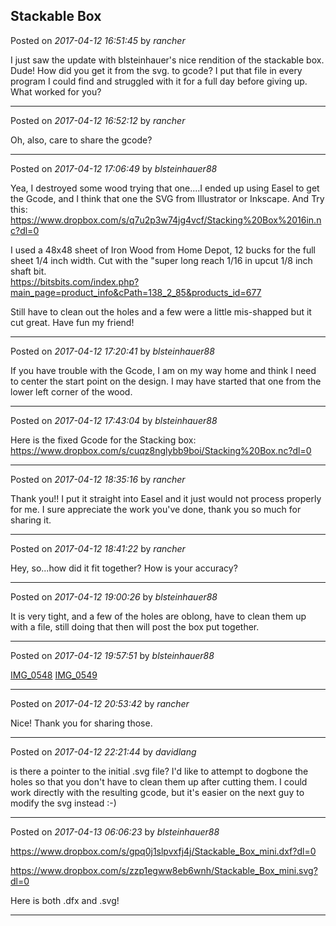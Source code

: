 ## Stackable Box
Posted on *2017-04-12 16:51:45* by *rancher*

I just saw the update with blsteinhauer's nice rendition of the stackable box.  Dude!  How did you get it from the svg. to gcode?  I put that file in every program I could find and struggled with it for a full day before giving up.  What worked for you?

---

Posted on *2017-04-12 16:52:12* by *rancher*

Oh, also, care to share the gcode?

---

Posted on *2017-04-12 17:06:49* by *blsteinhauer88*

Yea, I destroyed some wood trying that one....I ended up using Easel to get the Gcode, and I think that one the SVG from Illustrator or Inkscape.  And Try this:  https://www.dropbox.com/s/q7u2p3w74jg4vcf/Stacking%20Box%2016in.nc?dl=0

I used a 48x48 sheet of Iron Wood from Home Depot, 12 bucks for the full sheet  1/4 inch width.  Cut with the "super long reach 1/16 in upcut 1/8 inch shaft bit.  
https://bitsbits.com/index.php?main_page=product_info&cPath=138_2_85&products_id=677

Still have to clean out the holes and a few were a little mis-shapped but it cut great.    Have fun my friend!

---

Posted on *2017-04-12 17:20:41* by *blsteinhauer88*

If you have trouble with the Gcode, I am on my way home and think I need to center the start point on the design.  I may have started that one from the lower left corner of the wood.

---

Posted on *2017-04-12 17:43:04* by *blsteinhauer88*

Here is the fixed Gcode for the Stacking box:
https://www.dropbox.com/s/cuqz8nglybb9boi/Stacking%20Box.nc?dl=0

---

Posted on *2017-04-12 18:35:16* by *rancher*

Thank you!!  I put it straight into Easel and it just would not process properly for me.  I sure appreciate the work you've done, thank you so much for sharing it.

---

Posted on *2017-04-12 18:41:22* by *rancher*

Hey, so...how did it fit together?  How is your accuracy?

---

Posted on *2017-04-12 19:00:26* by *blsteinhauer88*

It is very tight, and a few of the holes are oblong, have to clean them up with a file, still doing that then will post the box put together.

---

Posted on *2017-04-12 19:57:51* by *blsteinhauer88*

[IMG_0548](//muut.com/u/maslowcnc/s3/:maslowcnc:Jlwm:img_0548.jpg.jpg) [IMG_0549](//muut.com/u/maslowcnc/s3/:maslowcnc:XJlO:img_0549.jpg.jpg)

---

Posted on *2017-04-12 20:53:42* by *rancher*

Nice!  Thank you for sharing those.

---

Posted on *2017-04-12 22:21:44* by *davidlang*

is there a pointer to the initial .svg file? I'd like to attempt to dogbone the holes so that you don't have to clean them up after cutting them. I could work directly with the resulting gcode, but it's easier on the next guy to modify the svg instead :-)

---

Posted on *2017-04-13 06:06:23* by *blsteinhauer88*

https://www.dropbox.com/s/gpq0j1slpvxfj4j/Stackable_Box_mini.dxf?dl=0

https://www.dropbox.com/s/zzp1egww8eb6wnh/Stackable_Box_mini.svg?dl=0

Here is both .dfx and .svg!

---

